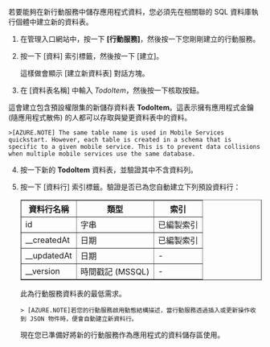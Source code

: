 若要能夠在新行動服務中儲存應用程式資料，您必須先在相關聯的 SQL 資料庫執行個體中建立新的資料表。

1. 在管理入口網站中，按一下 **[行動服務]**，然後按一下您剛剛建立的行動服務。

2. 按一下 [資料] 索引標籤，然後按一下 [建立]。

   	這樣做會顯示 [建立新資料表] 對話方塊。

3. 在 [資料表名稱] 中輸入 _TodoItem_，然後按一下核取按鈕。

  這會建立包含預設權限集的新儲存資料表 **TodoItem**。這表示擁有應用程式金鑰 (隨應用程式散佈) 的人都可以存取與變更資料表中的資料。

	>[AZURE.NOTE] The same table name is used in Mobile Services quickstart. However, each table is created in a schema that is specific to a given mobile service. This is to prevent data collisions when multiple mobile services use the same database.

4. 按一下新的 **TodoItem** 資料表，並驗證其中不含資料列。

5. 按一下 [資料行] 索引標籤。驗證是否已為您自動建立下列預設資料行：
	
	<table border="1" cellpadding="10">
<tr>
<th>資料行名稱</th>
<th>類型</th>
<th>索引</th>
</tr>
<tr>
<td>id</td>
<td>字串</td>
<td>已編製索引</td>
</tr>
<tr>
<td>__createdAt</td>
<td>日期</td>
<td>已編製索引</td>
</tr>
<tr>
<td>__updatedAt</td>
<td>日期</td>
<td><font color="transparent">-</font></td>
</tr>
<tr>
<td>__version</td>
<td>時間戳記 (MSSQL)</td>
<td><font color="transparent">-</font></td>
</tr> 	
</table>此為行動服務資料表的最低需求。

    > [AZURE.NOTE]若您的行動服務啟用動態結構描述，當行動服務透過插入或更新操作收到 JSON 物件時，便會自動建立新資料行。

現在您已準備好將新的行動服務作為應用程式的資料儲存區使用。

<!---HONumber=July15_HO2-->